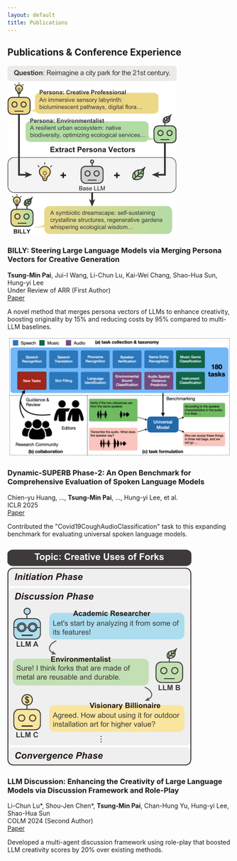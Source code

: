 ```yaml
---
layout: default
title: Publications
---
```


## Publications & Conference Experience

<div class="publication-entry">
  <div class="publication-image">
    <img src="/assets/img/billy.pdf" alt="BILLY Project Thumbnail">
  </div>
  <div class="publication-details">
    <h3>BILLY: Steering Large Language Models via Merging Persona Vectors for Creative Generation</h3>
    <div class="authors">
      <strong>Tsung-Min Pai</strong>, Jui-I Wang, Li-Chun Lu, Kai-Wei Chang, Shao-Hua Sun, Hung-yi Lee
    </div>
    <div class="venue">
      Under Review of ARR (First Author)
    </div>
    <div class="links">
      <a href="https://arxiv.org/abs/2405.06373" target="_blank"><i class="fas fa-file-alt"></i> Paper</a>
    </div>
    <p>
      A novel method that merges persona vectors of LLMs to enhance creativity, boosting originality by 15% and reducing costs by 95% compared to multi-LLM baselines.
    </p>
  </div>
</div>

<div class="publication-entry">
  <div class="publication-image">
    <img src="/assets/img/superb.png" alt="Dynamic-SUPERB Thumbnail">
  </div>
  <div class="publication-details">
    <h3>Dynamic-SUPERB Phase-2: An Open Benchmark for Comprehensive Evaluation of Spoken Language Models</h3>
    <div class="authors">
      Chien-yu Huang, ..., <strong>Tsung-Min Pai</strong>, ..., Hung-yi Lee, et al.
    </div>
    <div class="venue">
      ICLR 2025
    </div>
    <div class="links">
      <a href="https://arxiv.org/abs/2411.05361" target="_blank"><i class="fas fa-file-alt"></i> Paper</a>
    </div>
    <p>
      Contributed the "Covid19CoughAudioClassification" task to this expanding benchmark for evaluating universal spoken language models.
    </p>
  </div>
</div>

<div class="publication-entry">
  <div class="publication-image">
    <img src="/assets/img/llm_d.pdf" alt="LLM Discussion Thumbnail">
  </div>
  <div class="publication-details">
    <h3>LLM Discussion: Enhancing the Creativity of Large Language Models via Discussion Framework and Role-Play</h3>
    <div class="authors">
      Li-Chun Lu*, Shou-Jen Chen*, <strong>Tsung-Min Pai</strong>, Chan-Hung Yu, Hung-yi Lee, Shao-Hua Sun
    </div>
    <div class="venue">
      COLM 2024 (Second Author)
    </div>
    <div class="links">
      <a href="https://arxiv.org/abs/2405.06373" target="_blank"><i class="fas fa-file-alt"></i> Paper</a>
    </div>
    <p>
      Developed a multi-agent discussion framework using role-play that boosted LLM creativity scores by 20% over existing methods.
    </p>
  </div>
</div>

